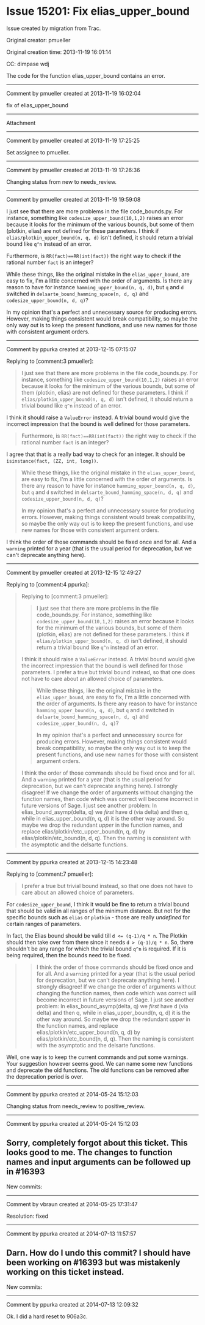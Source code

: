 # Issue 15201: Fix elias_upper_bound

Issue created by migration from Trac.

Original creator: pmueller

Original creation time: 2013-11-19 16:01:14

CC:  dimpase wdj

The code for the function elias_upper_bound contains an error.


---

Comment by pmueller created at 2013-11-19 16:02:04

fix of elias_upper_bound


---

Attachment


---

Comment by pmueller created at 2013-11-19 17:25:25

Set assignee to pmueller.


---

Comment by pmueller created at 2013-11-19 17:26:36

Changing status from new to needs_review.


---

Comment by pmueller created at 2013-11-19 19:59:08

I just see that there are more problems in the file code_bounds.py. For instance, something like `codesize_upper_bound(10,1,2)` raises an error because it looks for the minimum of the various bounds, but some of them (plotkin, elias) are not defined for these parameters. I think if `elias/plotkin_upper_bound(n, q, d)` isn't defined, it should return a trivial bound like `q^n` instead of an error.

Furthermore, is `RR(fact)==RR(int(fact))` the right way to check if the rational number `fact` is an integer?

While these things, like the original mistake in the `elias_upper_bound`, are easy to fix, I'm a little concerned with the order of arguments. Is there any reason to have for instance `hamming_upper_bound(n, q, d)`, but `q` and `d` switched in `delsarte_bound_hamming_space(n, d, q)` and `codesize_upper_bound(n, d, q)`?

In my opinion that's a perfect and unnecessary source for producing errors. However, making things consistent would break compatibility, so maybe the only way out is to keep the present functions, and use new names for those with consistent argument orders.


---

Comment by ppurka created at 2013-12-15 07:15:07

Replying to [comment:3 pmueller]:
> I just see that there are more problems in the file code_bounds.py. For instance, something like `codesize_upper_bound(10,1,2)` raises an error because it looks for the minimum of the various bounds, but some of them (plotkin, elias) are not defined for these parameters. I think if `elias/plotkin_upper_bound(n, q, d)` isn't defined, it should return a trivial bound like `q^n` instead of an error.

I think it should raise a `ValueError` instead. A trivial bound would give the incorrect impression that the bound is well defined for those parameters.

> Furthermore, is `RR(fact)==RR(int(fact))` the right way to check if the rational number `fact` is an integer?

I agree that that is a really bad way to check for an integer. It should be `isinstance(fact, (ZZ, int, long))`.

> While these things, like the original mistake in the `elias_upper_bound`, are easy to fix, I'm a little concerned with the order of arguments. Is there any reason to have for instance `hamming_upper_bound(n, q, d)`, but `q` and `d` switched in `delsarte_bound_hamming_space(n, d, q)` and `codesize_upper_bound(n, d, q)`?
> 
> In my opinion that's a perfect and unnecessary source for producing errors. However, making things consistent would break compatibility, so maybe the only way out is to keep the present functions, and use new names for those with consistent argument orders.

I think the order of those commands should be fixed once and for all. And a `warning` printed for a year (that is the usual period for deprecation, but we can't deprecate anything here).


---

Comment by pmueller created at 2013-12-15 12:49:27

Replying to [comment:4 ppurka]:
> Replying to [comment:3 pmueller]:
> > I just see that there are more problems in the file code_bounds.py. For instance, something like `codesize_upper_bound(10,1,2)` raises an error because it looks for the minimum of the various bounds, but some of them (plotkin, elias) are not defined for these parameters. I think if `elias/plotkin_upper_bound(n, q, d)` isn't defined, it should return a trivial bound like `q^n` instead of an error.
> 
> I think it should raise a `ValueError` instead. A trivial bound would give the incorrect impression that the bound is well defined for those parameters.
I prefer a true but trivial bound instead, so that one does not have to care about an allowed choice of parameters.
> 
> > While these things, like the original mistake in the `elias_upper_bound`, are easy to fix, I'm a little concerned with the order of arguments. Is there any reason to have for instance `hamming_upper_bound(n, q, d)`, but `q` and `d` switched in `delsarte_bound_hamming_space(n, d, q)` and `codesize_upper_bound(n, d, q)`?
> > 
> > In my opinion that's a perfect and unnecessary source for producing errors. However, making things consistent would break compatibility, so maybe the only way out is to keep the present functions, and use new names for those with consistent argument orders.
> 
> I think the order of those commands should be fixed once and for all. And a `warning` printed for a year (that is the usual period for deprecation, but we can't deprecate anything here).
I strongly disagree! If we change the order of arguments without changing the function names, then code which was correct will become incorrect in future versions of Sage. I just see another problem: In elias_bound_asymp(delta, q) we *first* have d (via delta) and then q, while in elias_upper_bound(n, q, d) it is the other way around. So maybe we drop the redundant *upper* in the function names, and replace elias/plotkin/etc_upper_bound(n, q, d) by elias/plotkin/etc_bound(n, d, q). Then the naming is consistent with the asymptotic and the delsarte functions.


---

Comment by ppurka created at 2013-12-15 14:23:48

Replying to [comment:7 pmueller]:
> I prefer a true but trivial bound instead, so that one does not have to care about an allowed choice of parameters.

For `codesize_upper_bound`, I think it would be fine to return a trivial bound that should be valid in all ranges of the minimum distance. But not for the specific bounds such as `elias` or `plotkin` - those are really _undefined_ for certain ranges of parameters.

In fact, the Elias bound should be valid till `d <= (q-1)/q * n`. The Plotkin should then take over from there since it needs `d > (q-1)/q * n`. So, there shouldn't be any range for which the trivial bound `q^n` is required. If it is being required, then the bounds need to be fixed.

> > I think the order of those commands should be fixed once and for all. And a `warning` printed for a year (that is the usual period for deprecation, but we can't deprecate anything here).
> I strongly disagree! If we change the order of arguments without changing the function names, then code which was correct will become incorrect in future versions of Sage. I just see another problem: In elias_bound_asymp(delta, q) we *first* have d (via delta) and then q, while in elias_upper_bound(n, q, d) it is the other way around. So maybe we drop the redundant *upper* in the function names, and replace elias/plotkin/etc_upper_bound(n, q, d) by elias/plotkin/etc_bound(n, d, q). Then the naming is consistent with the asymptotic and the delsarte functions.

Well, one way is to keep the current commands and put some warnings. Your suggestion however seems good. We can name some new functions and deprecate the old functions. The old functions can be removed after the deprecation period is over.


---

Comment by ppurka created at 2014-05-24 15:12:03

Changing status from needs_review to positive_review.


---

Comment by ppurka created at 2014-05-24 15:12:03

Sorry, completely forgot about this ticket. This looks good to me. The changes to function names and input arguments can be followed up in #16393
----
New commits:


---

Comment by vbraun created at 2014-05-25 17:31:47

Resolution: fixed


---

Comment by ppurka created at 2014-07-13 11:57:57

Darn. How do I undo this commit? I should have been working on #16393 but was mistakenly working on this ticket instead.
----
New commits:


---

Comment by ppurka created at 2014-07-13 12:09:32

Ok. I did a hard reset to 906a3c.
